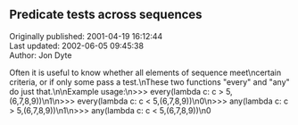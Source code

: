 ## Predicate tests across sequences  
Originally published: 2001-04-19 16:12:44  
Last updated: 2002-06-05 09:45:38  
Author: Jon Dyte  
  
Often it is useful to know whether all elements of sequence meet\ncertain criteria, or if only some pass a test.\nThese two functions "every" and "any" do just that.\n\nExample usage:\n>>> every(lambda c: c > 5,(6,7,8,9))\n1\n>>> every(lambda c: c < 5,(6,7,8,9))\n0\n>>> any(lambda c: c > 5,(6,7,8,9))\n1\n>>> any(lambda c: c < 5,(6,7,8,9))\n0